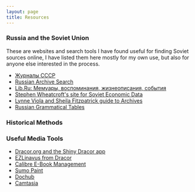 ```yaml
---
layout: page
title: Resources
---
```


### Russia and the Soviet Union
These are websites and search tools I have found useful for finding Soviet sources online, I have listed them here mostly for my own use, but also for anyone else interested in the process.
* <a href=https://sites.google.com/site/zurnalysssr/home/>Журналы СССР</a>
* <a href=http://metrics.tilda.ws/archives/>Russian Archive Search</a>
* <a href=https://lib.ru>Lib.Ru: Мемуары, воспоминания, жизнеописания, события</a>
* <a href=http://www.melgrosh.unimelb.edu.au/home-front.php>Stephen Wheatcroft's site for Soviet Economic Data</a>
* <a href=https://www.google.com/books/edition/A_Researcher_s_Guide_to_Sources_on_Sovie/NphkUTKf50oC>Lynne Viola and Sheila Fitzpatrick guide to Archives</a>
* <a href=http://cromwell-intl.com/russian/grammar.html>Russian Grammatical Tables</a>


### Historical Methods


### Useful Media Tools
* <a href=https://shiny.dracor.org>Dracor.org and the Shiny Dracor app</a>
* <a href=https://ezlinavis.dracor.org/>EZLinavus from Dracor</a>
* <a href=https://calibre-ebook.com>Calibre E-Book Management</a>
* <a href=https://sumopaint.com>Sumo Paint</a>
* <a href=Https://dochub.com>Dochub </a>
* <a href=https://techsmith.com/video-editor>Camtasia</a>
